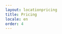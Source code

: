 ```yaml
---
layout: locationpricing
title: Pricing
locale: en
order: 4
---
```


<script async src="https://js.stripe.com/v3/pricing-table.js"></script>
<div class="p-4 bg-custom4 rounded">
    <stripe-pricing-table pricing-table-id="prctbl_1OcCmFDvY5Eit5tr2XQB6YbS"
        publishable-key="pk_live_51OSVZRDvY5Eit5tr2N0bTXCpwgUxmtzjYY4K8YQQbvbr1bv3s0JDw1KV35xKQuDwDA7fAPWjQv821cs1wlcdzEvv00Db4GFVaz">
    </stripe-pricing-table>
</div>
